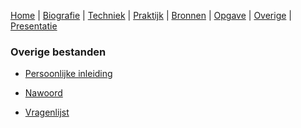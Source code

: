 [Home](https://bloemenmeisje.github.io/jaarwerk-klas8/) | [Biografie](bio.md) | [Techniek](uitvinding.md) | [Praktijk](praktijk.md) | [Bronnen](bronnen.md) | [Opgave](opgave.md) | [Overige](overige.md) | [Presentatie](https://gitpitch.com/bloemenmeisje/jaarwerk-klas8/master?grs=github&t=sky)

### Overige bestanden

* [Persoonlijke inleiding](https://github.com/bloemenmeisje/jaarwerk-klas8/blob/master/persoonlijke_inleiding.md)

* [Nawoord](https://github.com/bloemenmeisje/jaarwerk-klas8/blob/master/nawoord.md)

* [Vragenlijst](https://github.com/bloemenmeisje/jaarwerk-klas8/blob/master/vragenlijst.md)
